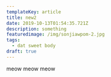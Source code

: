 ```yaml
---
templateKey: article
title: new2
date: 2019-10-13T01:54:35.721Z
description: something
featuredimage: /img/sonjiawpom-2.jpg
tags:
  - dat sweet body
draft: true
---
```

meow meow meow
